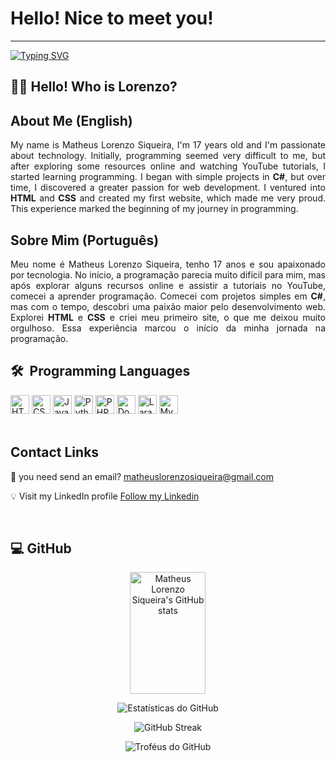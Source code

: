 <link rel="stylesheet" href="style.css">

<h1> Hello! Nice to meet you! </h1>
<hr>

[![Typing SVG](https://readme-typing-svg.herokuapp.com/?color=00bfbf&size=35&center=true&vCenter=true&width=1000&lines=HELLO,+MY+NAME+is+Matheus+Lorenzo+Siqueira;I'm+17+years+old;I+from+Brasil,;Be+Welcome!+:%29)](https://git.io/typing-svg)
 
## 👋🏻 Hello! Who is Lorenzo?

<h2>About Me (English)</h2>
<p align="justify">
My name is Matheus Lorenzo Siqueira, I'm 17 years old and I'm passionate about technology. Initially, programming seemed very difficult to me, but after exploring some resources online and watching YouTube tutorials, I started learning programming. I began with simple projects in <strong>C#</strong>, but over time, I discovered a greater passion for web development. I ventured into <strong>HTML</strong> and <strong>CSS</strong> and created my first website, which made me very proud. This experience marked the beginning of my journey in programming.</p>

<h2>Sobre Mim (Português)</h2>
<p align="justify">
Meu nome é Matheus Lorenzo Siqueira, tenho 17 anos e sou apaixonado por tecnologia. No início, a programação parecia muito difícil para mim, mas após explorar alguns recursos online e assistir a tutoriais no YouTube, comecei a aprender programação. Comecei com projetos simples em <strong>C#</strong>, mas com o tempo, descobri uma paixão maior pelo desenvolvimento web. Explorei <strong>HTML</strong> e <strong>CSS</strong> e criei meu primeiro site, o que me deixou muito orgulhoso. Essa experiência marcou o início da minha jornada na programação.</p>

## 🛠 &nbsp;Programming Languages
<div style="display: inline_block">
  <a>
    <img alt="HTML" height="30" src="https://img.shields.io/badge/html5-%23E34F26.svg?style=for-the-badge&logo=html5&logoColor=white">
  </a>

  <a>
    <img alt="CSS" height="30" src="https://img.shields.io/badge/css3-%231572B6.svg?style=for-the-badge&logo=css3&logoColor=white">
  </a>
  
  <a>
    <img alt="JavaScript" height="30" src="https://img.shields.io/badge/javascript-%23323330.svg?style=for-the-badge&logo=javascript&logoColor=%23F7DF1E">
  </a>

  <a>
    <img alt="Python" height="30" src="https://img.shields.io/badge/python-3670A0?style=for-the-badge&logo=python&logoColor=ffdd54">
  </a>

  <a>
    <img alt="PHP" height="30" src="https://img.shields.io/badge/php-%23777BB4.svg?style=for-the-badge&logo=php&logoColor=white">
  </a>

  <a>
    <img alt="Docker" height="30" src="https://img.shields.io/badge/docker-%230db7ed.svg?style=for-the-badge&logo=docker&logoColor=white">
  </a>

  <a>
    <img alt="Laravel" height="30" src="https://img.shields.io/badge/laravel-%23FF2D20.svg?style=for-the-badge&logo=laravel&logoColor=whitee">
  </a>
  
   <a>
    <img alt="MySql" height="30" src="https://img.shields.io/badge/mysql-4479A1.svg?style=for-the-badge&logo=mysql&logoColor=white">
  </a>

</div>
<br>

<h2>Contact Links</h2>
<div>
  <p>📜 you need send an email? <a href="https://mail.google.com/mail/?view=cm&fs=1&to=matheuslorenzosiqueira@gmail.com&su=Assunto&body=Mensagem" target="_blank">matheuslorenzosiqueira@gmail.com</a></p>
  <p>💡 Visit my LinkedIn profile <a href="https://www.linkedin.com/in/matheuslorenzodesenvolvedor/" target="_blank">Follow my Linkedin</a></p>
</div>
<br>

## 💻 GitHub

<div align="center">  
  <img width="49%" height="195px" src="https://github-readme-stats.vercel.app/api?username=LorenzoHzK&show_icons=true&count_private=true&hide_border=true&title_color=00bfbf&icon_color=00bfbf&text_color=c9d1d9&bg_color=0d1117" alt="Matheus Lorenzo Siqueira's GitHub stats" /> 
  
  ![Estatísticas do GitHub](https://github-readme-stats.vercel.app/api?username=LorenzoHzK&show_icons=true&theme=radical)

  ![GitHub Streak](https://streak-stats.demolab.com/?user=SEU-USUARIO&theme=radical)

  ![Troféus do GitHub](https://github-profile-trophy.vercel.app/?username=SLorenzoHzK&theme=radical)

</div>